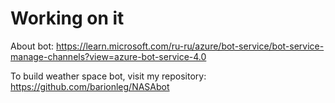 # Working on it

About bot: https://learn.microsoft.com/ru-ru/azure/bot-service/bot-service-manage-channels?view=azure-bot-service-4.0

To build weather space bot, visit my repository: https://github.com/barionleg/NASAbot
